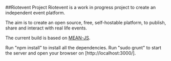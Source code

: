 ##Riotevent Project
Riotevent is a work in progress project to create an independent event platform.

The aim is to create an open source, free, self-hostable platform, to publish, share and interact with real life events.

The current build is based on [MEAN-JS](https://github.com/meanjs/mean).

Run "npm install" to install all the dependencies.
Run "sudo grunt" to start the server and open your browser on [http://localhost:3000/].